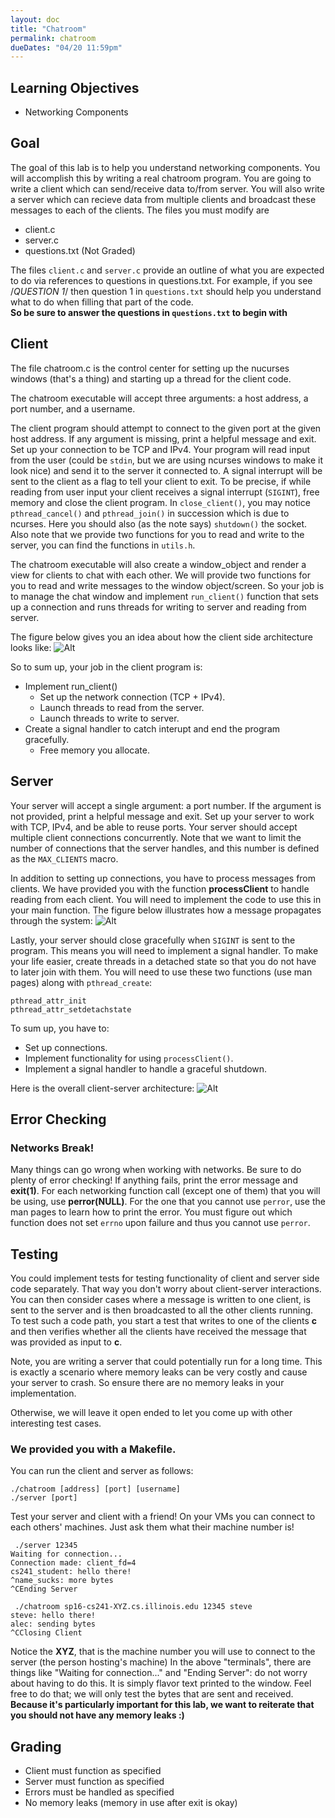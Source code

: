 ```yaml
---
layout: doc
title: "Chatroom"
permalink: chatroom
dueDates: "04/20 11:59pm"
---
```


## Learning Objectives

*   Networking Components


## Goal

The goal of this lab is to help you understand networking components. You will accomplish this by writing a real chatroom program. You are going to write a client which can send/receive data to/from server. You will also write a server which can recieve data from multiple clients and broadcast these messages to each of the clients.  The files you must modify are 

* client.c
* server.c
* questions.txt (Not Graded)

The files `client.c` and `server.c` provide an outline of what you are expected to do via references to questions in questions.txt. For example, if you see /*QUESTION 1*/ then question 1 in `questions.txt` should help you understand what to do when filling that part of the code.  
**So be sure to answer the questions in `questions.txt` to begin with**


## Client

The file chatroom.c is the control center for setting up the nucurses windows (that's a thing) and starting up a thread for the client code. 

The chatroom executable will accept three arguments: a host address, a port number, and a username. 

The client program should attempt to connect to the given port at the given host address. If any argument is missing, print a helpful message and exit. Set up your connection to be TCP and IPv4. Your program will read input from the user (could be `stdin`, but we are using ncurses windows to make it look nice) and send it to the server it connected to. A signal interrupt will be sent to the client as a flag to tell your client to exit. To be precise, if while reading from user input your client receives a signal interrupt (`SIGINT`), free memory and close the client program. In `close_client()`, you may notice `pthread_cancel()` and `pthread_join()` in succession which is due to ncurses. Here you should also (as the note says) `shutdown()` the socket. Also note that we provide two functions for you to read and write to the server, you can find the functions in `utils.h`.

The chatroom executable will also create a window_object and render a view for clients to chat with each other. We will provide two functions for you to read and write messages to the window object/screen. So your job is to manage the chat window and implement `run_client()` function that sets up a connection and runs threads for writing to server and reading from server. 

The figure below gives you an idea about how the client side architecture looks like: ![Alt](images/ClientArch.png "Title")

So to sum up, your job in the client program is:

* Implement run_client()
	* Set up the network connection (TCP + IPv4).
	* Launch threads to read from the server.
	* Launch threads to write to server.
* Create a signal handler to catch interupt and end the program gracefully.
	* Free memory you allocate.


## Server

Your server will accept a single argument: a port number. If the argument is not provided, print a helpful message and exit. Set up your server to work with TCP, IPv4, and be able to reuse ports. Your server should accept multiple client connections concurrently. Note that we want to limit the number of connections that the server handles, and this number is defined as the `MAX_CLIENTS` macro. 

In addition to setting up connections, you have to process messages from clients. We have provided you with the function **processClient** to handle reading from each client. You will need to implement the code to use this in your main function. The figure below illustrates how a message propagates through the system: ![Alt](images/MessageBroadcast.png "Title")

Lastly, your server should close gracefully when `SIGINT` is sent to the program. This means you will need to implement a signal handler.
To make your life easier, create threads in a detached state so that you do not have to later join with them.  You will need to use these two functions (use man pages) along with `pthread_create`:
```
pthread_attr_init
pthread_attr_setdetachstate
```

To sum up, you have to:

* Set up connections.
* Implement functionality for using `processClient()`.
* Implement a signal handler to handle a graceful shutdown. 


Here is the overall client-server architecture: 
![Alt](images/OverallArchitecture.png "Title")

## Error Checking

### Networks Break!

Many things can go wrong when working with networks. Be sure to do plenty of error checking! If anything fails, print the error message and **exit(1)**. For each networking function call (except one of them) that you will be using, use **perror(NULL)**. For the one that you cannot use `perror`, use the man pages to learn how to print the error. You must figure out which function does not set `errno` upon failure and thus you cannot use `perror`.


## Testing
You could implement tests for testing functionality of client and server side code separately. That way you don't worry about client-server interactions. 
You can then consider cases where a message is written to one client, is sent to the server and is then broadcasted to all the other clients running. To test such a code path, you start a test that writes to one of the clients **c** and then verifies whether all the clients have received the message that was provided as input to **c**. 

Note, you are writing a server that could potentially run for a long time. This is exactly a scenario where memory leaks can be very costly and cause your server to crash. So ensure there are no memory leaks in your implementation.

Otherwise, we will leave it open ended to let you come up with other interesting test cases. 

### We provided you with a Makefile.

You can run the client and server as follows:
```
./chatroom [address] [port] [username]
./server [port]
```


Test your server and client with a friend! On your VMs you can connect to each others' machines. Just ask them what their machine number is!


```
 ./server 12345
Waiting for connection...
Connection made: client_fd=4
cs241_student: hello there!
^name_sucks: more bytes
^CEnding Server
```

```
 ./chatroom sp16-cs241-XYZ.cs.illinois.edu 12345 steve
steve: hello there!
alec: sending bytes
^CClosing Client
```
Notice the **XYZ**, that is the machine number you will use to connect to the server (the person hosting's machine)
In the above "terminals", there are things like "Waiting for connection..." and "Ending Server": do not worry about having to do this. It is simply flavor text printed to the window. Feel free to do that; we will only test the bytes that are sent and received.
**Because it's particularly important for this lab, we want to reiterate that you should not have any memory leaks :)**




## Grading

*   Client must function as specified
*   Server must function as specified
*   Errors must be handled as specified
*   No memory leaks (memory in use after exit is okay)
